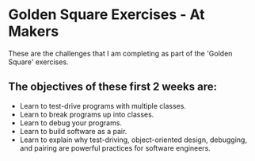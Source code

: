 # Golden Square Exercises - At Makers

These are the challenges that I am completing as part of the 'Golden Square' exercises.

## The objectives of these first 2 weeks are:

- Learn to test-drive programs with multiple classes.
- Learn to break programs up into classes.
- Learn to debug your programs.
- Learn to build software as a pair.
- Learn to explain why test-driving, object-oriented design, debugging, and pairing are powerful practices for software engineers.

